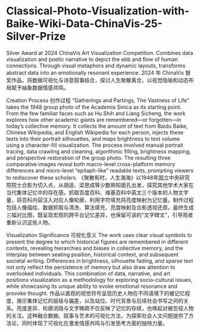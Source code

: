 # Classical-Photo-Visualization-with-Baike-Wiki-Data-ChinaVis-25-Silver-Prize
Silver Award at 2024 ChinaVis Art Visualization Competition. Combines data visualization and poetic narrative to depict the ebb and flow of human connections. Through visual metaphors and dynamic layouts, transforms abstract data into an emotionally resonant experience. 2024 年 ChinaVis 银奖作品，将数据可视化与诗意叙事结合，探讨人生聚散离合，以视觉隐喻和动态布局赋予抽象数据情感共鸣。

Creation Process 创作过程
“Gatherings and Partings, The Vastness of Life” takes the 1948 group photo of the Academia Sinica as its starting point. From the few familiar faces such as Hu Shih and Liang Sicheng, the work explores how other academic giants are remembered—or forgotten—in today’s collective memory. It collects the amount of text from Baidu Baike, Chinese Wikipedia, and English Wikipedia for each person, injects these texts into their portrait silhouettes, and maps brightness to text volume using a character-fill visualization. The process involved manual portrait tracing, data crawling and cleaning, algorithmic filling, brightness mapping, and perspective restoration of the group photo. The resulting three comparative images reveal both macro-level cross-platform memory differences and micro-level “epitaph-like” readable texts, prompting viewers to rediscover these scholars.
《聚散有时，人生海海》以1948年国立中央研究院院士合影为切入点，从胡适、梁思成等少数熟知面孔出发，探究其他学术大家在当代集体记忆中的存在感。抓取百度百科、维基百科中英文三个版本的人物文字量，将百科内容注入对应人像轮廓，利用字符填充将亮度映射为记忆量。制作过程包括人像描绘、数据抓取与清洗、算法填充、亮度映射及合影透视还原。最终生成三幅对比图，既呈现宏观的跨平台记忆差异，也保留可读的“文字碑文”，引导观者重新认识这些人物。

Visualization Significance 可视化意义
The work uses clear visual symbols to present the degree to which historical figures are remembered in different contexts, revealing hierarchies and biases in collective memory, and the interplay between seating position, historical context, and subsequent societal writing. Differences in brightness, silhouette fading, and sparse text not only reflect the persistence of memory but also draw attention to overlooked individuals. This combination of data, narrative, and art positions visualization as a methodology for exploring socio-cultural issues, while showcasing its unique ability to evoke emotional resonance and provoke thought.
作品以直观的视觉符号呈现历史人物在不同语境下的被记忆程度，揭示集体记忆的层级与偏差，以及站位、时代背景与后续社会书写之间的关系。亮度差异、轮廓消隐与文字稀疏不仅反映了记忆的存续，也唤起对被忽视人物的关注。这种融合数据、叙事与艺术的可视化方法，为探索社会人文问题提供了方法论，同时体现了可视化在激发情感共鸣与引发思考方面的独特力量。
